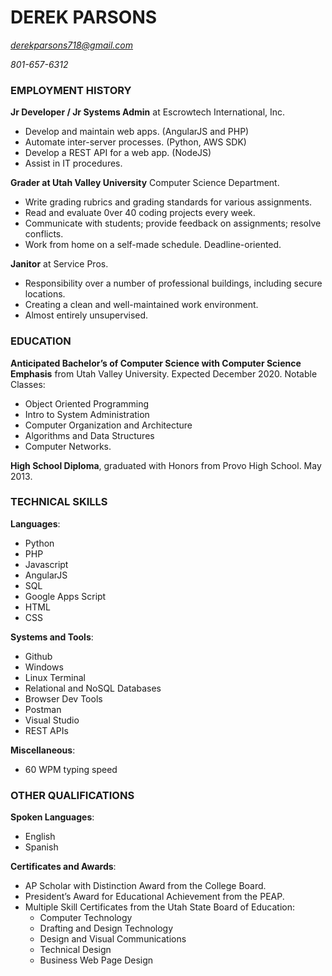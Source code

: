 # DEREK PARSONS

*derekparsons718@gmail.com*

*801-657-6312*


### EMPLOYMENT HISTORY

**Jr Developer / Jr Systems Admin** at Escrowtech International, Inc.
- Develop and maintain web apps. (AngularJS and PHP)
- Automate inter-server processes. (Python, AWS SDK)
- Develop a REST API for a web app. (NodeJS)
- Assist in IT procedures.

**Grader at Utah Valley University** Computer Science Department.
- Write grading rubrics and grading standards for various assignments.
- Read and evaluate 0ver 40 coding projects every week.
- Communicate with students; provide feedback on assignments; resolve conflicts.
- Work from home on a self-made schedule. Deadline-oriented.

**Janitor** at Service Pros.
- Responsibility over a number of professional buildings, including secure locations.
- Creating a clean and well-maintained work environment.
- Almost entirely unsupervised.


### EDUCATION

**Anticipated Bachelor’s of Computer Science with Computer Science Emphasis** from Utah Valley University. Expected December 2020. Notable Classes: 
- Object Oriented Programming
- Intro to System Administration
- Computer Organization and Architecture
- Algorithms and Data Structures
- Computer Networks.

**High School Diploma**, graduated with Honors from Provo High School. May 2013. 


### TECHNICAL SKILLS

**Languages**: 
- Python
- PHP
- Javascript
- AngularJS
- SQL
- Google Apps Script
- HTML
- CSS

**Systems and Tools**: 
- Github
- Windows
- Linux Terminal
- Relational and NoSQL Databases
- Browser Dev Tools
- Postman
- Visual Studio
- REST APIs

**Miscellaneous**: 
- 60 WPM typing speed


### OTHER QUALIFICATIONS

**Spoken Languages**: 
- English
- Spanish

**Certificates and Awards**:
- AP Scholar with Distinction Award from the College Board.
- President’s Award for Educational Achievement from the PEAP.
- Multiple Skill Certificates from the Utah State Board of Education: 
    - Computer Technology
    - Drafting and Design Technology
    - Design and Visual Communications
    - Technical Design
    - Business Web Page Design
